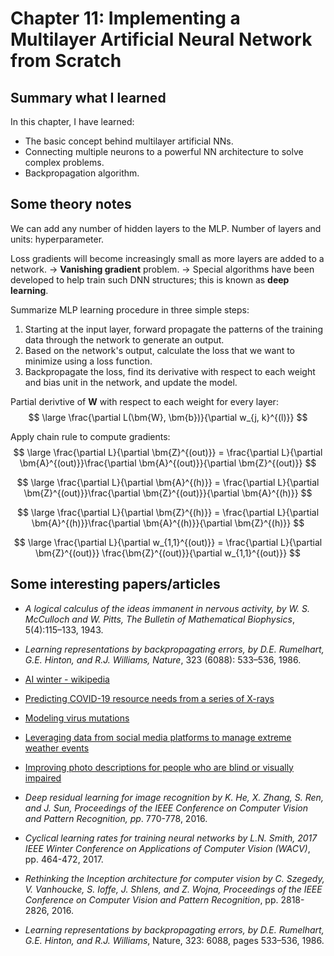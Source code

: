 
# Chapter 11: Implementing a Multilayer Artificial Neural Network from Scratch


## Summary what I learned
In this chapter, I have learned:
- The basic concept behind multilayer artificial NNs.
- Connecting multiple neurons to a powerful NN architecture to solve complex problems.
- Backpropagation algorithm.

## Some theory notes

We can add any number of hidden layers to the MLP. Number of layers and units: hyperparameter.

Loss gradients will become increasingly small as more layers are added to a network. -> **Vanishing gradient** problem. -> Special algorithms have been developed to help train such DNN structures; this is known as **deep learning**.

Summarize MLP learning procedure in three simple steps:
1.  Starting at the input layer, forward propagate the patterns of the training data through the network to generate an output.
2.  Based on the network's output, calculate the loss that we want to minimize using a loss function.
3. Backpropagate the loss, find its derivative with respect to each weight and bias unit in the network, and update the model.


Partial derivtive of $\bm{W}$ with respect to each weight for every layer:
$$ \large
\frac{\partial L(\bm{W}, \bm{b})}{\partial w_{j, k}^{(l)}}
$$

Apply chain rule to compute gradients:
$$ \large
\frac{\partial L}{\partial \bm{Z}^{(out)}} = \frac{\partial L}{\partial \bm{A}^{(out)}}\frac{\partial \bm{A}^{(out)}}{\partial \bm{Z}^{(out)}}
$$

$$ \large
\frac{\partial L}{\partial \bm{A}^{(h)}} = \frac{\partial L}{\partial \bm{Z}^{(out)}}\frac{\partial \bm{Z}^{(out)}}{\partial \bm{A}^{(h)}}
$$

$$ \large
\frac{\partial L}{\partial \bm{Z}^{(h)}} = \frac{\partial L}{\partial \bm{A}^{(h)}}\frac{\partial \bm{A}^{(h)}}{\partial \bm{Z}^{(h)}}
$$

$$ \large
\frac{\partial L}{\partial w_{1,1}^{(out)}} = \frac{\partial L}{\partial \bm{Z}^{(out)}} \frac{\bm{Z}^{(out)}}{\partial w_{1,1}^{(out)}}
$$

## Some interesting papers/articles
- *A logical calculus of the ideas immanent in nervous activity, by W. S. McCulloch and W. Pitts, The Bulletin of Mathematical Biophysics*, 5(4):115–133, 1943.

- *Learning representations by backpropagating errors, by D.E. Rumelhart, G.E. Hinton, and R.J. Williams, Nature*, 323 (6088): 533–536, 1986.

- [AI winter - wikipedia](https://en.wikipedia.org/wiki/AI_winter)

- [Predicting COVID-19 resource needs from a series of X-rays](https://arxiv.org/abs/2101.04909)

- [Modeling virus mutations](https://science.sciencemag.org/content/371/6526/284)

- [Leveraging data from social media platforms to manage extreme weather events](https://onlinelibrary.wiley.com/doi/abs/10.1111/1468-5973.12311)

- [Improving photo descriptions for people who are blind or visually impaired](https://tech.fb.com/how-facebook-is-using-ai-to-improve-photo-descriptions-for-people-who-are-blind-or-visually-impaired/)

- *Deep residual learning for image recognition by K. He, X. Zhang, S. Ren, and J. Sun, Proceedings of the IEEE Conference on Computer Vision and Pattern Recognition, pp*. 770-778, 2016.

- *Cyclical learning rates for training neural networks by L.N. Smith, 2017 IEEE Winter Conference on Applications of Computer Vision (WACV)*, pp. 464-472, 2017.

- *Rethinking the Inception architecture for computer vision by C. Szegedy, V. Vanhoucke, S. Ioffe, J. Shlens, and Z. Wojna, Proceedings of the IEEE Conference on Computer Vision and Pattern Recognition*, pp. 2818-2826, 2016.

- *Learning representations by backpropagating errors, by D.E. Rumelhart, G.E. Hinton, and R.J. Williams*, Nature, 323: 6088, pages 533–536, 1986.